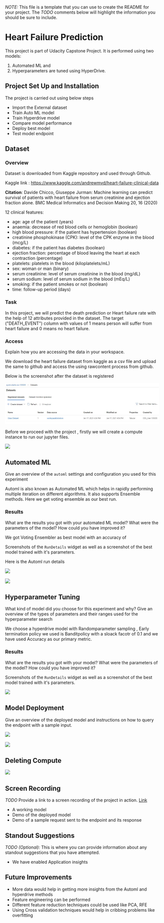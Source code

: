 *NOTE:* This file is a template that you can use to create the README for your project. The *TODO* comments below will highlight the information you should be sure to include.

# Heart Failure Prediction

This project is part of Udacity Capstone Project.  It is performed using two models:

1. Automated ML and
2. Hyperparameters are tuned using HyperDrive.

## Project Set Up and Installation

The project is carried out using below steps

- Import the External dataset
- Train Auto ML model
- Train Hyperdrive model
- Compare model performance
- Deploy best model
- Test model endpoint

## Dataset

### Overview

Dataset is downloaded from Kaggle repository and used through Github.

Kaggle link : https://www.kaggle.com/andrewmvd/heart-failure-clinical-data

**Citation**: Davide Chicco, Giuseppe Jurman: Machine learning can predict survival of patients with heart failure from serum creatinine and ejection fraction alone. BMC Medical Informatics and Decision Making 20, 16 (2020)

12 clinical features:

- age: age of the patient (years)
- anaemia: decrease of red blood cells or hemoglobin (boolean)
- high blood pressure: if the patient has hypertension (boolean)
- creatinine phosphokinase (CPK): level of the CPK enzyme in the blood (mcg/L)
- diabetes: if the patient has diabetes (boolean)
- ejection fraction: percentage of blood leaving the heart at each contraction (percentage)
- platelets: platelets in the blood (kiloplatelets/mL)
- sex: woman or man (binary)
- serum creatinine: level of serum creatinine in the blood (mg/dL)
- serum sodium: level of serum sodium in the blood (mEq/L)
- smoking: if the patient smokes or not (boolean)
- time: follow-up period (days)

### Task

In this project, we will predict the death prediction or Heart failure rate with the help of 12 attributes provided in the dataset. The target ("DEATH_EVENT") column with values of 1 means person will suffer from heart failure and 0 means no heart failure.


### Access
 Explain how you are accessing the data in your workspace.

We download the heart failure dataset from kaggle as a csv file and upload the same to github and access the using rawcontent process from github.

Below is the screenshot after the dataset is registered

![](https://github.com/Aishwaryasasanapuri/Azure-ML-Capstone-project/blob/main/Screenshots/Dataset.JPG)

Before we proceed with the project , firstly we will create a compute instance to run our jupyter files. 

![](https://github.com/Aishwaryasasanapuri/Azure-ML-Capstone-project/blob/main/Screenshots/Capture.JPG)

## Automated ML
 Give an overview of the `automl` settings and configuration you used for this experiment

Automl is also known as Automated ML which helps in rapidly performing multiple iteration on different algorithms. It also supports Ensemble methods. Here we get voting ensemble as our best run.

### Results
 What are the results you got with your automated ML model? What were the parameters of the model? How could you have improved it?

We got Voting Ensembler as best model with an accuracy of 

Screenshots of the `RunDetails` widget as well as a screenshot of the best model trained with it's parameters.

Here is the Automl run details

![](https://github.com/Aishwaryasasanapuri/Azure-ML-Capstone-project/blob/main/Screenshots/Automl_runs.JPG)


![](https://github.com/Aishwaryasasanapuri/Azure-ML-Capstone-project/blob/main/Screenshots/voting%20ensembler.JPG)


## Hyperparameter Tuning
 What kind of model did you choose for this experiment and why? Give an overview of the types of parameters and their ranges used for the hyperparameter search

We choose a hyperdrive model with Randomparameter sampling , Early termination policy we used is Banditpolicy with a sloack facotr of 0.1 and we have used Accuracy as our primary metric.

### Results
What are the results you got with your model? What were the parameters of the model? How could you have improved it?

Screenshots of the `RunDetails` widget as well as a screenshot of the best model trained with it's parameters.

![](https://github.com/Aishwaryasasanapuri/Azure-ML-Capstone-project/blob/main/Screenshots/hyperparameter_run.JPG)

## Model Deployment
 Give an overview of the deployed model and instructions on how to query the endpoint with a sample input.
 
![](https://github.com/Aishwaryasasanapuri/Azure-ML-Capstone-project/blob/main/Screenshots/hd_endpoint.JPG)
 
![](https://github.com/Aishwaryasasanapuri/Azure-ML-Capstone-project/blob/main/Screenshots/hd_endpoint2.JPG)

## Deleting Compute

![](https://github.com/Aishwaryasasanapuri/Azure-ML-Capstone-project/blob/main/Screenshots/deleting_compute.JPG)

## Screen Recording
*TODO* Provide a link to a screen recording of the project in action. [Link](https://youtu.be/YTVtDq_TgsQ)

- A working model
- Demo of the deployed  model
- Demo of a sample request sent to the endpoint and its response

## Standout Suggestions
*TODO (Optional):* This is where you can provide information about any standout suggestions that you have attempted.

- We have enabled Application insights

## Future Improvements

- More data would help in getting more insights from the Automl and hyperdrive methods
- Feature engineering can be performed
- Different feature reduction techniques could be used like PCA, RFE 
- Using Cross validation techniques would help in cribbing problems like overfitting
